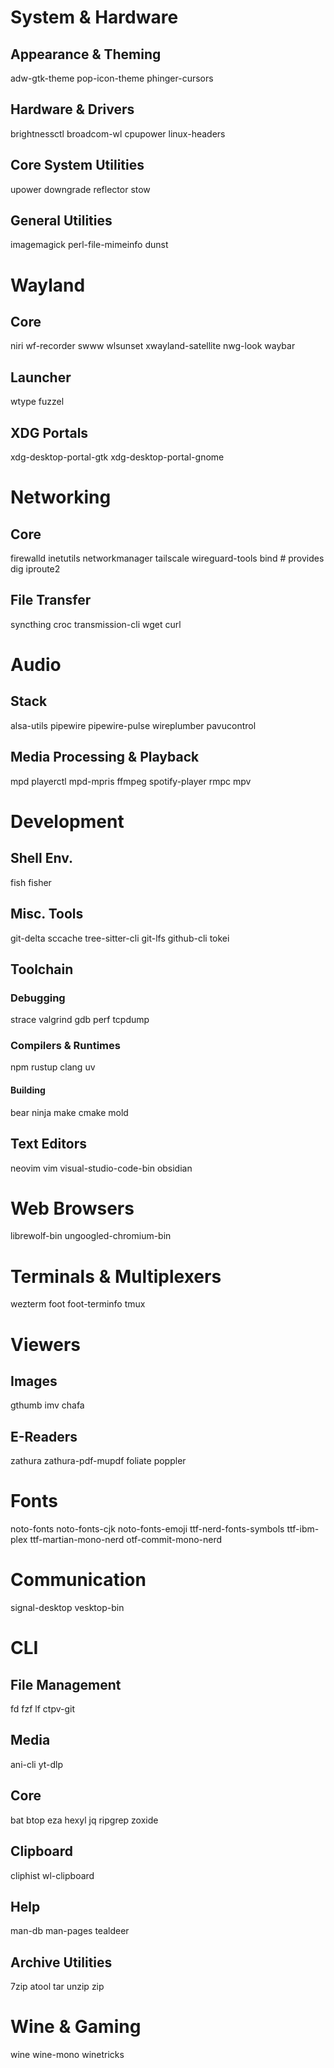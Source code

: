 # System & Hardware

## Appearance & Theming

adw-gtk-theme
pop-icon-theme
phinger-cursors

## Hardware & Drivers

brightnessctl
broadcom-wl
cpupower
linux-headers

## Core System Utilities

upower
downgrade
reflector
stow

## General Utilities

imagemagick
perl-file-mimeinfo
dunst

# Wayland

## Core

niri
wf-recorder
swww
wlsunset
xwayland-satellite
nwg-look
waybar

## Launcher

wtype
fuzzel

## XDG Portals

xdg-desktop-portal-gtk
xdg-desktop-portal-gnome

# Networking

## Core

firewalld
inetutils
networkmanager
tailscale
wireguard-tools
bind # provides dig
iproute2

## File Transfer
syncthing
croc
transmission-cli
wget
curl

# Audio 

## Stack

alsa-utils
pipewire
pipewire-pulse
wireplumber
pavucontrol

## Media Processing & Playback

mpd
playerctl
mpd-mpris
ffmpeg
spotify-player
rmpc
mpv

# Development

## Shell Env.

fish
fisher

## Misc. Tools

git-delta
sccache
tree-sitter-cli
git-lfs
github-cli
tokei

## Toolchain

### Debugging

strace
valgrind
gdb
perf
tcpdump

### Compilers & Runtimes

npm
rustup
clang
uv

#### Building

bear
ninja
make
cmake
mold

## Text Editors
neovim
vim
visual-studio-code-bin
obsidian

# Web Browsers

librewolf-bin
ungoogled-chromium-bin

# Terminals & Multiplexers

wezterm
foot
foot-terminfo
tmux

# Viewers

## Images

gthumb
imv
chafa

## E-Readers

zathura
zathura-pdf-mupdf
foliate
poppler

# Fonts

noto-fonts
noto-fonts-cjk
noto-fonts-emoji
ttf-nerd-fonts-symbols
ttf-ibm-plex
ttf-martian-mono-nerd
otf-commit-mono-nerd

# Communication

signal-desktop
vesktop-bin

# CLI

## File Management

fd
fzf
lf
ctpv-git

## Media

ani-cli
yt-dlp

## Core

bat
btop
eza
hexyl
jq
ripgrep
zoxide

## Clipboard

cliphist
wl-clipboard

## Help

man-db
man-pages
tealdeer

## Archive Utilities

7zip
atool
tar
unzip
zip

# Wine & Gaming
wine
wine-mono
winetricks